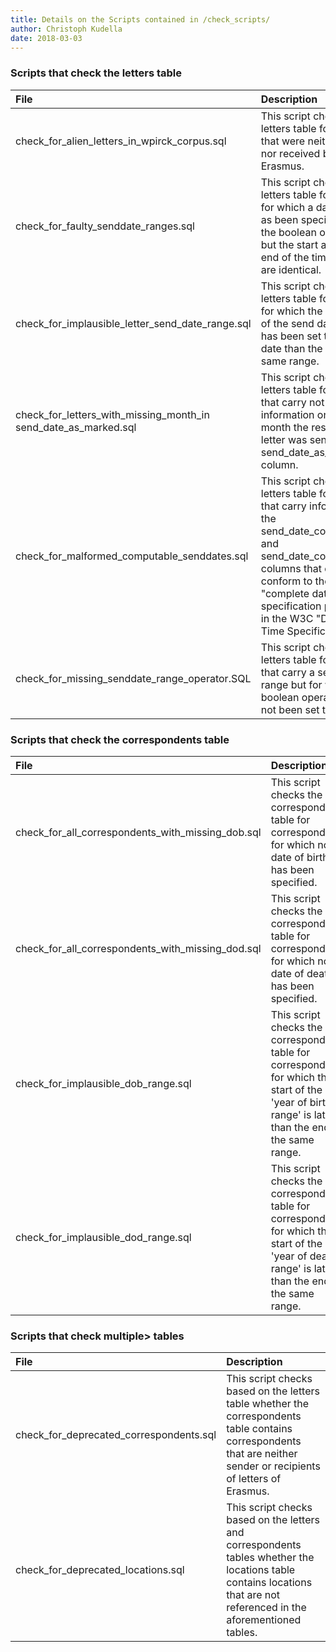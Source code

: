 ```yaml
---
title: Details on the Scripts contained in /check_scripts/
author: Christoph Kudella
date: 2018-03-03
---
```

### Scripts that check the **letters** table

| File | Description |
| :------------- | :------------- |
| check_for_alien_letters_in_wpirck_corpus.sql | This script checks the letters table for letters that were neither written nor received by Erasmus. |
| check_for_faulty_senddate_ranges.sql | This script checks the letters table for letters for which a date range as been specified by the boolean operator, but the start and the end of the timeframe are identical. |
| check_for_implausible_letter_send_date_range.sql | This script checks the letters table for letters for which the start date of the send date range has been set to a later date than the end of the same range. |
| check_for_letters_with_missing_month_in send_date_as_marked.sql | This script checks the letters table for letters that carry not information on the month the respective letter was sent in the send_date_as_marked column. |
| check_for_malformed_computable_senddates.sql | This script checks the letters table for letters that carry information in the send_date_computable1 and send_date_computable2 columns that does not conform to the "complete date" specification provided in the W3C "Date and Time Specifications". |
| check_for_missing_senddate_range_operator.SQL | This script checks the letters table for letters that carry a send date range but for which the boolean operator has not been set to "1". |

### Scripts that check the **correspondents** table

| File | Description |
| :------------- | :------------- |
| check_for_all_correspondents_with_missing_dob.sql | This script checks the correspondents table for correspondents for which no date of birth has been specified. |
| check_for_all_correspondents_with_missing_dod.sql | This script checks the correspondents table for correspondents for which no date of death has been specified. |
| check_for_implausible_dob_range.sql | This script checks the correspondents table for correspondents for which the start of the 'year of birth range' is later than the end of the same range. |
| check_for_implausible_dod_range.sql | This script checks the correspondents table for correspondents for which the start of the 'year of death range' is later than the end of the same range. |

### Scripts that check **multiple**> tables

| File | Description |
| :------------- | :------------- |
| check_for_deprecated_correspondents.sql | This script checks based on the letters table whether the correspondents table contains correspondents that are neither sender or recipients of letters of Erasmus. |
| check_for_deprecated_locations.sql | This script checks based on the letters and correspondents tables whether the locations table contains locations that are not referenced in the aforementioned tables. |
